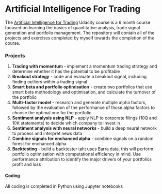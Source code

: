 # Artificial Intelligence For Trading

The [Artificial Intelligence for Trading](https://www.udacity.com/course/ai-for-trading--nd880) Udacity course is a 6 month course focused on learning the basics of quantitative analysis, trade signal generation and portfolio management. 
The repository will contain all of the projects and exercises completed by myself towards the completion of the course. 

### Projects

1. **Trading with momentum** - implement a momentum trading strategy and determine whether it has the potential to be profitable 
2. **Breakout strategy** - code and evaluate a breakout signal, including finding outliers within a trading signal
3. **Smart beta and portfolio optimisation** - create two portfolios that use smart beta methodology and optimisation, and calculate the turnover of the portfolio
4. **Multi-factor model** - research and generate multiple alpha factors, followed by the evaluation of the performance of those alpha factors to choose the optimal one for the portfolio
5. **Sentiment analysis using NLP** - apply NLP to corporate filings (10Q and 10K statements) to decide which company to invest in
6. **Sentiment analysis with neural networks** - build a deep neural network to process and interpret news data
7. **Combine signals for enchanced alpha** - combine signals on a random forest for enchanced alpha 
8. **Backtesting** - build a backtester taht uses Barra data, this will perform portfolio optimisation with computational efficiency in mind. Use performance attribution to identify the major drivers of your portfolios profit and loss


#### Coding

All coding is completed in Python using Jupyter notebooks


